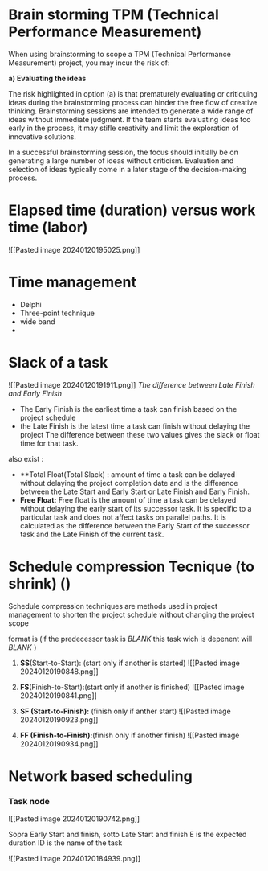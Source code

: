 

# Brain storming TPM (Technical Performance Measurement)
When using brainstorming to scope a TPM (Technical Performance Measurement) project, you may incur the risk of:

**a) Evaluating the ideas**

The risk highlighted in option (a) is that prematurely evaluating or critiquing ideas during the brainstorming process can hinder the free flow of creative thinking. Brainstorming sessions are intended to generate a wide range of ideas without immediate judgment. If the team starts evaluating ideas too early in the process, it may stifle creativity and limit the exploration of innovative solutions.

In a successful brainstorming session, the focus should initially be on generating a large number of ideas without criticism. Evaluation and selection of ideas typically come in a later stage of the decision-making process.



# Elapsed time (duration) versus work time (labor)
![[Pasted image 20240120195025.png]]
# Time management 
- Delphi 
- Three-point technique 
- wide band 
- 

# Slack of a task
![[Pasted image 20240120191911.png]]
*The difference between Late Finish and Early Finish*

 - The Early Finish is the earliest time a task can finish based on the project schedule
  - the Late Finish is the latest time a task can finish without delaying the project 
The difference between these two values gives the slack or float time for that task.

also exist :
- **Total Float(Total Slack) : amount of time a task can be delayed without delaying the project completion date and is the difference between the Late Start and Early Start or Late Finish and Early Finish.
- **Free Float:** Free float is the amount of time a task can be delayed without delaying the early start of its successor task. It is specific to a particular task and does not affect tasks on parallel paths. It is calculated as the difference between the Early Start of the successor task and the Late Finish of the current task.




# Schedule compression Tecnique (to shrink) ()

Schedule compression techniques are methods used in project management to shorten the project schedule without changing the project scope

format is (if the predecessor task is *BLANK*  this task wich is depenent will *BLANK* )

1. **SS**(Start-to-Start): (start only if another is started)
![[Pasted image 20240120190848.png]]
2. **FS**(Finish-to-Start):(start only if another is finished)
   ![[Pasted image 20240120190841.png]]

3. **SF (Start-to-Finish):** (finish only if anther start)
![[Pasted image 20240120190923.png]]
4. **FF (Finish-to-Finish):**(finish only if another finish)
![[Pasted image 20240120190934.png]]

# Network based scheduling

### Task node
![[Pasted image 20240120190742.png]]

Sopra Early Start and finish, sotto Late Start and finish
E is the expected duration 
ID is the name of the task 


![[Pasted image 20240120184939.png]]
